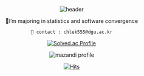 <div align = center>
    
  ![header](https://capsule-render.vercel.app/api?type=waving&color=auto&height=300&section=header&text=DAHEE&fontSize=70)
  
  🍦I’m majoring in statistics and software convergence
    
    🥰 contact : chlek555@dgu.ac.kr
    
    
    
    

    
[![Solved.ac Profile](http://mazassumnida.wtf/api/generate_badge?boj=chlek555)](https://solved.ac/chlek555)
  
![mazandi profile](http://mazandi.herokuapp.com/api?handle=chlek555&theme=dark)
  
    

    
[![Hits](https://hits.seeyoufarm.com/api/count/incr/badge.svg?url=https%3A%2F%2Fgithub.com%2Fdaheeda&count_bg=%23FCF03D&title_bg=%23000000&icon=github.svg&icon_color=%23FFFFFF&title=HITS&edge_flat=false)](https://hits.seeyoufarm.com)
